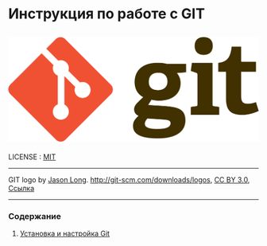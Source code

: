 # Инструкция по работе с GIT

![GIT](./Git-logo.svg.png)
-----
LICENSE : [MIT](/license.md)

--------
GIT logo by <a rel="nofollow" class="external text" href="https://twitter.com/jasonlong">Jason Long</a>. <a rel="nofollow" class="external free" href="http://git-scm.com/downloads/logos">http://git-scm.com/downloads/logos</a>, <a href="https://creativecommons.org/licenses/by/3.0" title="Creative Commons Attribution 3.0">CC BY 3.0</a>, <a href="https://commons.wikimedia.org/w/index.php?curid=19329352">Ссылка</a>

-----


### Содержание

1) [Установка и настройка Git](./Installation.md)